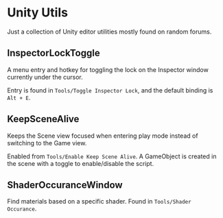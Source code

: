 Unity Utils
===========

Just a collection of Unity editor utilities mostly found on random forums.

InspectorLockToggle
-------------------

A menu entry and hotkey for toggling the lock on the Inspector window currently under the cursor.

Entry is found in `Tools/Toggle Inspector Lock`, and the default binding is `Alt + E`.

KeepSceneAlive
--------------

Keeps the Scene view focused when entering play mode instead of switching to the Game view.

Enabled from `Tools/Enable Keep Scene Alive`. A GameObject is created in the scene with a toggle to enable/disable the script.

ShaderOccuranceWindow
---------------------

Find materials based on a specific shader. Found in `Tools/Shader Occurance`.
